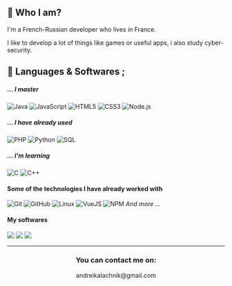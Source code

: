 ## 👋 Who I am?

I'm a French-Russian developer who lives in France.

I like to develop a lot of things like games or useful apps, i also study cyber-security.

## 💾 Languages & Softwares ; 

##### _... I master_

![Java](https://img.shields.io/badge/-Java-black?style=for-the-badge&logo=java)
![JavaScript](https://img.shields.io/badge/-JavaScript-black?style=for-the-badge&logo=javascript)
![HTML5](https://img.shields.io/badge/-HTML5-black?style=for-the-badge&logo=html5)
![CSS3](https://img.shields.io/badge/-CSS3-black?style=for-the-badge&logo=css3)
![Node.js](https://img.shields.io/badge/-Node.js-black?style=for-the-badge&logo=node.js&logoColor=339933)

##### _... I have already used_

![PHP](https://img.shields.io/badge/-PHP-black?style=for-the-badge&logo=php)
![Python](https://img.shields.io/badge/-Python-black?style=for-the-badge&logo=python)
![SQL](https://img.shields.io/badge/-SQL-black?style=for-the-badge&logo=postgresql)

##### _... I'm learning_
![C](https://img.shields.io/badge/-black?style=for-the-badge&logo=c)
![C++](https://img.shields.io/badge/-++-black?logo=c%2B%2B)

#### Some of the technologies I have already worked with
![Git](https://img.shields.io/badge/-Git-black?style=for-the-badge&logo=git&logoColor=F05032)
![GitHub](https://img.shields.io/badge/-GitHub-black?style=for-the-badge&logo=github&logoColor=FFFFFF)
![Linux](https://img.shields.io/badge/-Linux-black?style=for-the-badge&logo=linux&logoColor=FCC624)
![VueJS](https://img.shields.io/badge/-VueJS-black?style=for-the-badge&logo=vue.js&logoColor=61DAFB)
![NPM](https://img.shields.io/badge/-NPM-black?style=for-the-badge&logo=npm)
_And more ..._

#### My softwares
<p>
  <img src="https://img.shields.io/badge/-Eclipse-black?style=for-the-badge&logo=Eclipse&logoColor=ffffff"/>
  <img src="https://img.shields.io/badge/-VsCode-black?style=for-the-badge&logo=Visual-Studio-Code&logoColor=0083D0"/>
  <img src="https://img.shields.io/badge/-VsCode-reed?style=for-the-badge&logo=Visual-Studio-Code&logoColor=9400D3"/>
</p>

___

<h3 align="center">You can contact me on:</h3>

<p align="center">
	andreikalachnik@gmail.com
  </a>
</p>
